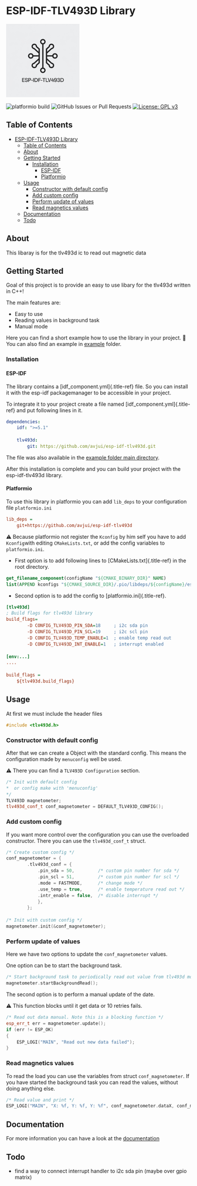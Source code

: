 # ESP-IDF-TLV493D Library

<img src="doc/_static/logo.png" width="200" height="200">

![platformio build](https://github.com/avjui/esp-idf-tlv493d/actions/workflows/build.yml/badge.svg)  ![GitHub Issues or Pull Requests](https://img.shields.io/github/issues/avjui/esp-idf-tlv493d)  [![License: GPL v3](https://img.shields.io/badge/License-GPLv3-blue.svg)](https://www.gnu.org/licenses/gpl-3.0)

## Table of Contents

- [ESP-IDF-TLV493D Library](#esp-idf-tlv493d-library)
  - [Table of Contents](#table-of-contents)
  - [About ](#about-)
  - [Getting Started ](#getting-started-)
    - [Installation ](#installation-)
      - [ESP-IDF ](#esp-idf-)
      - [Platformio ](#platformio-)
  - [Usage ](#usage-)
    - [Constructor with default config](#constructor-with-default-config)
    - [Add custom config](#add-custom-config)
    - [Perform update of values](#perform-update-of-values)
    - [Read magnetics values](#read-magnetics-values)
  - [Documentation ](#documentation-)
  - [Todo ](#todo-)

## About <a name = "about"></a>

This libaray is for the tlv493d ic to read out magnetic data 

## Getting Started <a name = "getting_started"></a>

Goal of this project is to provide an easy to use libary for the tlv493d written in C++!

The main features are:
  - Easy to use
  - Reading values in background task
  - Manual mode

Here you can find a short example how to use the library in your project.
:file_folder: You can also find an example in [example](https://github.com/avjui/esp-idf-tlv493d/tree/master/example) folder.

### Installation <a name = "installing"></a>

#### ESP-IDF <a name = "esp-idf"></a>

The library contains a [idf_component.yml]{.title-ref} file. So you can
install it with the esp-idf packagemanager to be accessible in your
project.

To integrate it to your project create a file named
[idf_component.yml]{.title-ref} and put following lines in it.

``` yaml
dependencies:
    idf: ">=5.1"

    tlv493d:
        git: https://github.com/avjui/esp-idf-tlv493d.git
```

The file was also available in the [example folder main
directory](./example/base/main/).

After this installation is complete and you can build your project with
the esp-idf-tlv493d library.

#### Platformio <a name = "platformio"></a>

To use this library in platformio you can add `lib_deps` to your configuration file `platformio.ini`

``` ini
lib_deps = 
    git+https://github.com/avjui/esp-idf-tlv493d
```

:warning: Because platformio not register the `Kconfig` by him self you have to add `Kconfig`with editing `CMakeLists.txt`, or add the config variables to `platformio.ini`.

-   First option is to add following lines to
    [CMakeLists.txt]{.title-ref} in the root directory.

``` cmake
get_filename_component(configName "${CMAKE_BINARY_DIR}" NAME)
list(APPEND kconfigs "${CMAKE_SOURCE_DIR}/.pio/libdeps/${configName}/esp-idf-tlv493d/Kconfig")
```

-   Second option is to add the config to [platformio.ini]{.title-ref}.

``` ini
[tlv493d]
; Build flags for tlv493d library
build_flags=
        -D CONFIG_TLV493D_PIN_SDA=18     ; i2c sda pin
        -D CONFIG_TLV493D_PIN_SCL=19     ; i2c scl pin
        -D CONFIG_TLV493D_TEMP_ENABLE=1  ; enable temp read out
        -D CONFIG_TLV493D_INT_ENABLE=1   ; interrupt enabled

[env:...]
....

build_flags = 
    ${tlv493d.build_flags}
```

## Usage <a name = "usage"></a>

At first we must include the header files

``` cpp
#include <tlv493d.h>
```

### Constructor with default config

After that we can create a Object with the standard config.
This means the configuration made by `menuconfig` well be used.


:warning: There you can find a `TLV493D Configuration` section.


``` cpp
/* Init with default config 
*  or config make with 'menuconfig' 
*/
TLV493D magnetometer;
tlv493d_conf_t conf_magnetometer = DEFAULT_TLV493D_CONFIG();
```

### Add custom config

If you want more control over the configuration you can use the overloaded constructor.
There you can use the `tlv493d_conf_t` struct.

``` cpp
/* Create custom config */
conf_magnetometer = {
        .tlv493d_conf = {  
            .pin_sda = 50,         /* custom pin number for sda */                      
            .pin_scl = 51,         /* custom pin number for scl */  
            .mode = FASTMODE,      /* change mode */
            .use_temp = true,      /* enable temperature read out */
            .intr_enable = false,  /* disable interrupt */
            },
        };

/* Init with custom config */
magnetometer.init(&conf_magnetometer);
```

### Perform update of values

Here we have two options to update the `conf_magnetometer` values.

One option can be to start the background task.

``` cpp
/* Start background task to periodically read out value from tlv493d modul */
magnetometer.startBackgroundRead();
```

The second option is to perform a manual update of the date.

:warning: This function blocks until it get data or 10 retries fails.

``` cpp
/* Read out data manual. Note this is a blocking function */
esp_err_t err = magnetometer.update();
if (err != ESP_OK)
{
    ESP_LOGI("MAIN", "Read out new data failed");
}
```

### Read magnetics values

To read the load you can use the variables from struct `conf_magnetometer`. If you have started the background task you can read the values, without doing anything else.

``` cpp
/* Read value and print */
ESP_LOGI("MAIN", "X: %f, Y: %f, Y: %f", conf_magnetometer.dataX, conf_magnetometer.dataY, conf_magnetometer.dataY);
```

## Documentation <a name = "documentation"></a>

For more information you can have a look at the [documentation](https://avjui.gihub.io/esp-idf-tlv493d)

## Todo <a name = "todo"></a>

  - find a way to connect interrupt handler to i2c sda pin (maybe over gpio matrix)